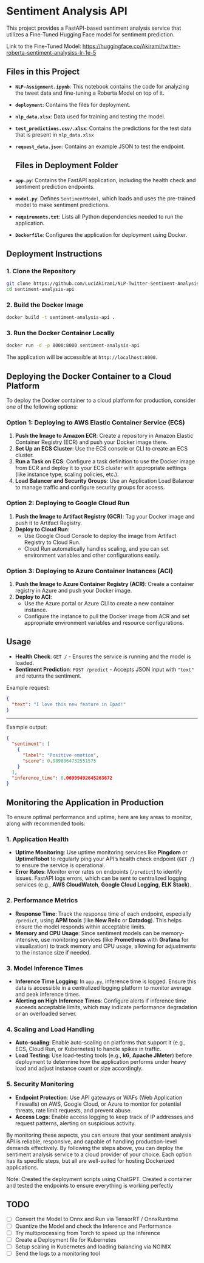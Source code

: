 # Sentiment Analysis API

This project provides a FastAPI-based sentiment analysis service that utilizes a Fine-Tuned Hugging Face model for sentiment prediction.

Link to the Fine-Tuned Model: https://huggingface.co/Akirami/twitter-roberta-sentiment-analysiss-lr-1e-5

## Files in this Project

- **`NLP-Assignment.ipynb`**: This notebook contains the code for analyzing the tweet data and fine-tuning a Roberta Model on top of it.
- **`deployment`**: Contains the files for deployment.
- **`nlp_data.xlsx`**: Data used for training and testing the model.
- **`test_predictions.csv/.xlsx`**: Contains the predictions for the test data that is present in `nlp_data.xlsx`
- **`request_data.json`**: Contains an example JSON to test the endpoint.

  ## Files in Deployment Folder
- **`app.py`**: Contains the FastAPI application, including the health check and sentiment prediction endpoints.
- **`model.py`**: Defines `SentimentModel`, which loads and uses the pre-trained model to make sentiment predictions.
- **`requirements.txt`**: Lists all Python dependencies needed to run the application.
- **`Dockerfile`**: Configures the application for deployment using Docker.

## Deployment Instructions

### 1. Clone the Repository

```bash
git clone https://github.com/LuciAkirami/NLP-Twitter-Sentiment-Analysis
cd sentiment-analysis-api
```

### 2. Build the Docker Image

```bash
docker build -t sentiment-analysis-api .
```

### 3. Run the Docker Container Locally

```bash
docker run -d -p 8000:8000 sentiment-analysis-api
```

The application will be accessible at `http://localhost:8000`.

## Deploying the Docker Container to a Cloud Platform

To deploy the Docker container to a cloud platform for production, consider one of the following options:

### Option 1: Deploying to AWS Elastic Container Service (ECS)

1. **Push the Image to Amazon ECR**: Create a repository in Amazon Elastic Container Registry (ECR) and push your Docker image there.
2. **Set Up an ECS Cluster**: Use the ECS console or CLI to create an ECS cluster.
3. **Run a Task on ECS**: Configure a task definition to use the Docker image from ECR and deploy it to your ECS cluster with appropriate settings (like instance type, scaling policies, etc.).
4. **Load Balancer and Security Groups**: Use an Application Load Balancer to manage traffic and configure security groups for access.

### Option 2: Deploying to Google Cloud Run

1. **Push the Image to Artifact Registry (GCR)**: Tag your Docker image and push it to Artifact Registry.
2. **Deploy to Cloud Run**:
   - Use Google Cloud Console to deploy the image from Artifact Registry to Cloud Run.
   - Cloud Run automatically handles scaling, and you can set environment variables and other configurations easily.

### Option 3: Deploying to Azure Container Instances (ACI)

1. **Push the Image to Azure Container Registry (ACR)**: Create a container registry in Azure and push your Docker image.
2. **Deploy to ACI**:
   - Use the Azure portal or Azure CLI to create a new container instance.
   - Configure the instance to pull the Docker image from ACR and set appropriate environment variables and resource configurations.

## Usage

- **Health Check**: `GET /` - Ensures the service is running and the model is loaded.
- **Sentiment Prediction**: `POST /predict` - Accepts JSON input with `"text"` and returns the sentiment.

Example request:

```json
{
  "text": "I love this new feature in Ipad!"
}
```

---

Example output:

```json
{
  "sentiment": [
    {
      "label": "Positive emotion",
      "score": 0.9898064732551575
    }
  ],
  "inference_time": 0.06999492645263672
}
```

## Monitoring the Application in Production

To ensure optimal performance and uptime, here are key areas to monitor, along with recommended tools:

### 1. **Application Health**

   - **Uptime Monitoring**: Use uptime monitoring services like **Pingdom** or **UptimeRobot** to regularly ping your API’s health check endpoint (`GET /`) to ensure the service is operational.
   - **Error Rates**: Monitor error rates on endpoints (`/predict`) to identify issues. FastAPI logs errors, which can be sent to centralized logging services (e.g., **AWS CloudWatch**, **Google Cloud Logging**, **ELK Stack**).

### 2. **Performance Metrics**

   - **Response Time**: Track the response time of each endpoint, especially `/predict`, using **APM tools** (like **New Relic** or **Datadog**). This helps ensure the model responds within acceptable limits.
   - **Memory and CPU Usage**: Since sentiment models can be memory-intensive, use monitoring services (like **Prometheus** with **Grafana** for visualization) to track memory and CPU usage, allowing for adjustments to the instance size if needed.

### 3. **Model Inference Times**

   - **Inference Time Logging**: In `app.py`, inference time is logged. Ensure this data is accessible in a centralized logging platform to monitor average and peak inference times.
   - **Alerting on High Inference Times**: Configure alerts if inference time exceeds acceptable limits, which may indicate performance degradation or an overloaded server.

### 4. **Scaling and Load Handling**

   - **Auto-scaling**: Enable auto-scaling on platforms that support it (e.g., ECS, Cloud Run, or Kubernetes) to handle spikes in traffic.
   - **Load Testing**: Use load-testing tools (e.g., **k6**, **Apache JMeter**) before deployment to determine how the application performs under heavy load and adjust instance count or size accordingly.

### 5. **Security Monitoring**

   - **Endpoint Protection**: Use API gateways or WAFs (Web Application Firewalls) on AWS, Google Cloud, or Azure to monitor for potential threats, rate limit requests, and prevent abuse.
   - **Access Logs**: Enable access logging to keep track of IP addresses and request patterns, alerting on suspicious activity.

By monitoring these aspects, you can ensure that your sentiment analysis API is reliable, responsive, and capable of handling production-level demands effectively.
By following the steps above, you can deploy the sentiment analysis service to a cloud provider of your choice. Each option has its specific steps, but all are well-suited for hosting Dockerized applications.

Note: Created the deployment scripts using ChatGPT. Created a container and tested the endpoints to ensure everything is working perfectly

## TODO

- [ ] Convert the Model to Onnx and Run via TensorRT / OnnxRuntime
- [ ] Quantize the Model and check the Inference and Performance
- [ ] Try multiprocessing from Torch to speed up the Inference
- [ ] Create a Deployment file for Kubernetes 
- [ ] Setup scaling in Kubernetes and loading balancing via NGINIX
- [ ] Send the logs to a monitoring tool
